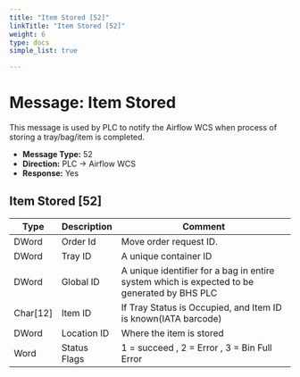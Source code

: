 ```yaml
---
title: "Item Stored [52]"
linkTitle: "Item Stored [52]"
weight: 6
type: docs
simple_list: true

---
```


# Message: Item Stored
This message is used by PLC to notify the Airflow WCS when process of storing a tray/bag/item is completed.

- **Message Type:** 52
- **Direction:** PLC → Airflow WCS
- **Response:** Yes

<!-- -->

## Item Stored [52]
|Type |Description |Comment |
|-----|------------|------------|
|DWord |Order Id |Move order request ID.|
|DWord |Tray ID |A unique container ID|
|DWord |Global ID |	A unique identifier for a bag in entire system which is expected to be generated by BHS PLC |
|Char[12]|Item ID |If Tray Status is Occupied, and Item ID is known(IATA barcode) |
|DWord |Location ID  |Where the item is stored |
|Word |Status Flags  |1 = succeed , 2 = Error , 3 = Bin Full Error |



